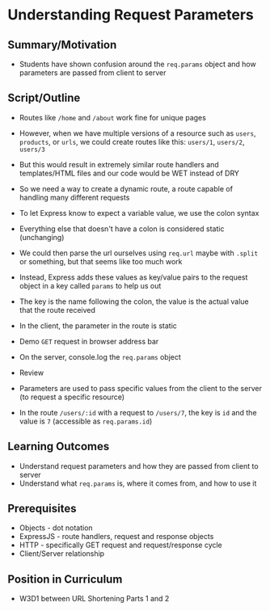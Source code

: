 # Understanding Request Parameters

## Summary/Motivation
* Students have shown confusion around the `req.params` object and how parameters are passed from client to server

## Script/Outline
* Routes like `/home` and `/about` work fine for unique pages
* However, when we have multiple versions of a resource such as `users`, `products`, or `urls`, we could create routes like this: `users/1`, `users/2`, `users/3`
* But this would result in extremely similar route handlers and templates/HTML files and our code would be WET instead of DRY
* So we need a way to create a dynamic route, a route capable of handling many different requests
*	To let Express know to expect a variable value, we use the colon syntax
*	Everything else that doesn't have a colon is considered static (unchanging)
* We could then parse the url ourselves using `req.url` maybe with `.split` or something, but that seems like too much work
*	Instead, Express adds these values as key/value pairs to the request object in a key called `params` to help us out
* The key is the name following the colon, the value is the actual value that the route received
* In the client, the parameter in the route is static
* Demo `GET` request in browser address bar
* On the server, console.log the `req.params` object

* Review
* Parameters are used to pass specific values from the client to the server (to request a specific resource)
* In the route `/users/:id` with a request to `/users/7`, the key is `id` and the value is `7` (accessible as `req.params.id`)

## Learning Outcomes
* Understand request parameters and how they are passed from client to server
* Understand what `req.params` is, where it comes from, and how to use it

## Prerequisites
* Objects - dot notation
* ExpressJS - route handlers, request and response objects
* HTTP - specifically GET request and request/response cycle
* Client/Server relationship

## Position in Curriculum
* W3D1 between URL Shortening Parts 1 and 2
